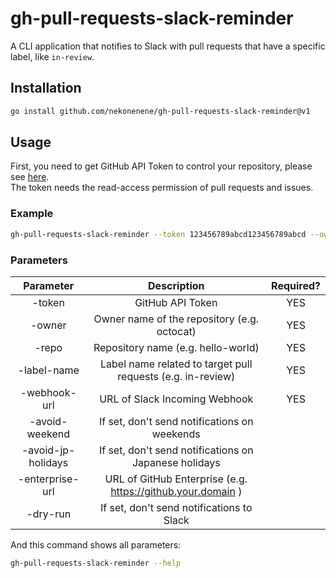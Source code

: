 # gh-pull-requests-slack-reminder

A CLI application that notifies to Slack with pull requests that have a specific label, like `in-review`.


## Installation

```sh
go install github.com/nekonenene/gh-pull-requests-slack-reminder@v1
```

## Usage

First, you need to get GitHub API Token to control your repository, please see [here](https://docs.github.com/authentication/keeping-your-account-and-data-secure/creating-a-personal-access-token).  
The token needs the read-access permission of pull requests and issues.

### Example

```sh
gh-pull-requests-slack-reminder --token 123456789abcd123456789abcd --owner nekonenene --repo my-repository-name --label-name "in-review" --webhook-url https://hooks.slack.com/services/XXXXXXXX --avoid-weekend
```

### Parameters

| Parameter | Description | Required? |
|:---:|:---:|:---:|
|-token| GitHub API Token | YES |
|-owner| Owner name of the repository (e.g. octocat) | YES |
|-repo| Repository name (e.g. hello-world) | YES |
|-label-name| Label name related to target pull requests (e.g. in-review) | YES |
|-webhook-url| URL of Slack Incoming Webhook | YES |
|-avoid-weekend| If set, don't send notifications on weekends |  |
|-avoid-jp-holidays| If set, don't send notifications on Japanese holidays |  |
|-enterprise-url| URL of GitHub Enterprise (e.g. https://github.your.domain ) |  |
|-dry-run| If set, don't send notifications to Slack |  |

And this command shows all parameters:

```sh
gh-pull-requests-slack-reminder --help
```
